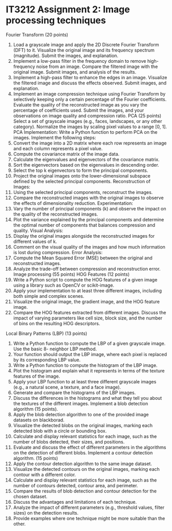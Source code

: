 # IT3212 Assignment 2: Image processing techniques

Fourier Transform (20 points)
1. Load a grayscale image and apply the 2D Discrete Fourier Transform (DFT) to it. Visualize
the original image and its frequency spectrum (magnitude). Submit the images, and
explanation.
2. Implement a low-pass filter in the frequency domain to remove high-frequency noise from
an image. Compare the filtered image with the original image. Submit images, and analysis
of the results.
3. Implement a high-pass filter to enhance the edges in an image. Visualize the filtered image
and discuss the effects observed. Submit images, and explanation.
4. Implement an image compression technique using Fourier Transform by selectively keeping
only a certain percentage of the Fourier coefficients. Evaluate the quality of the
reconstructed image as you vary the percentage of coefficients used. Submit the images,
and your observations on image quality and compression ratio.
PCA (25 points)
Select a set of grayscale images (e.g., faces, landscapes, or any other category).
Normalize the images by scaling pixel values to a range [0, 1].
PCA Implementation:
Write a Python function to perform PCA on the images.
Implement the following steps:
1. Convert the image into a 2D matrix where each row represents an image and each column
represents a pixel value.
2. Compute the covariance matrix of the image data.
3. Calculate the eigenvalues and eigenvectors of the covariance matrix.
4. Sort the eigenvectors based on the eigenvalues in descending order.
5. Select the top k eigenvectors to form the principal components.
6. Project the original images onto the lower-dimensional subspace defined by the selected
principal components.
Reconstruction of Images:
1. Using the selected principal components, reconstruct the images.
2. Compare the reconstructed images with the original images to observe the effects of
dimensionality reduction.
Experimentation:
1. Vary the number of principal components (k) and observe the impact on the quality of the
reconstructed images.
2. Plot the variance explained by the principal components and determine the optimal number
of components that balances compression and quality.
Visual Analysis:
1. Display the original images alongside the reconstructed images for different values of k.
2. Comment on the visual quality of the images and how much information is lost during
compression.
Error Analysis:
1. Compute the Mean Squared Error (MSE) between the original and reconstructed images.
2. Analyze the trade-off between compression and reconstruction error.
Image processing (55 points)
HOG Features (12 points)
1. Write a Python script to compute the HOG features of a given image using a library such as
OpenCV or scikit-image.
2. Apply your implementation to at least three different images, including both simple and
complex scenes.
3. Visualize the original image, the gradient image, and the HOG feature image.
4. Compare the HOG features extracted from different images. Discuss the impact of varying
parameters like cell size, block size, and the number of bins on the resulting HOG
descriptors.

Local Binary Patterns (LBP) (13 points)
1. Write a Python function to compute the LBP of a given grayscale image. Use the basic 8-
neighbor LBP method.
2. Your function should output the LBP image, where each pixel is replaced by its
corresponding LBP value.
3. Write a Python function to compute the histogram of the LBP image.
4. Plot the histogram and explain what it represents in terms of the texture features of the
image.
5. Apply your LBP function to at least three different grayscale images (e.g., a natural scene, a
texture, and a face image).
6. Generate and compare the histograms of the LBP images.
7. Discuss the differences in the histograms and what they tell you about the textures of the
different images.
Implement a blob detection algorithm (15 points).
1. Apply the blob detection algorithm to one of the provided image datasets on blackborad.
2. Visualize the detected blobs on the original images, marking each detected blob with a
circle or bounding box.
3. Calculate and display relevant statistics for each image, such as the number of blobs
detected, their sizes, and positions.
4. Evaluate and discuss the effect of different parameters in the algorithms on the detection of
different blobs.
Implement a contour detection algorithm. (15 points)
1. Apply the contour detection algorithm to the same image dataset.
2. Visualize the detected contours on the original images, marking each contour with a
different color.
3. Calculate and display relevant statistics for each image, such as the number of contours
detected, contour area, and perimeter.
4. Compare the results of blob detection and contour detection for the chosen dataset.
5. Discuss the advantages and limitations of each technique.
6. Analyze the impact of different parameters (e.g., threshold values, filter sizes) on the
detection results.
7. Provide examples where one technique might be more suitable than the other.